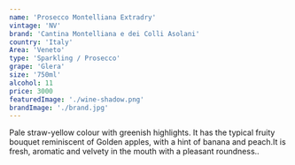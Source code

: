 ```yaml
---
name: 'Prosecco Montelliana Extradry'
vintage: 'NV'
brand: 'Cantina Montelliana e dei Colli Asolani'
country: 'Italy'
Area: 'Veneto'
type: 'Sparkling / Prosecco'
grape: 'Glera'
size: '750ml'
alcohol: 11
price: 3000
featuredImage: './wine-shadow.png'
brandImage: './brand.jpg'
---
```


Pale straw-yellow colour with greenish
highlights. It has the typical fruity bouquet reminiscent
of Golden apples, with a hint of banana and
peach.It is fresh, aromatic and velvety in the
mouth with a pleasant roundness..
